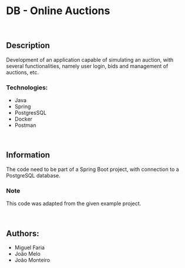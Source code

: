 # DB - Online Auctions

<br>

## Description
Development of an application capable of simulating an auction, with several functionalities, namely user login, bids and management of auctions, etc.

### Technologies:
- Java
- Spring
- PostgresSQL
- Docker
- Postman

<br>

## Information
The code need to be part of a Spring Boot project, with connection to a PostgreSQL database. 

### Note
This code was adapted from the given example project.

<br>

## Authors: 
- Miguel Faria
- João Melo
- João Monteiro
